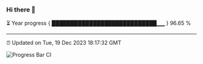 ### Hi there 👋

⏳ Year progress { ████████████████████████████▁▁ } 96.65 %

---

⏰ Updated on Tue, 19 Dec 2023 18:17:32 GMT

![Progress Bar CI](https://github.com/ZhaoGui/ZhaoGui/workflows/Progress%20Bar%20CI/badge.svg)
